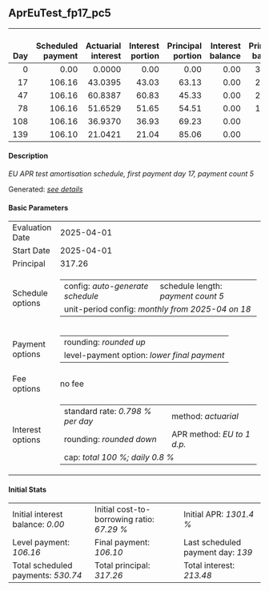 <h2>AprEuTest_fp17_pc5</h2>
<table>
    <thead style="vertical-align: bottom;">
        <th style="text-align: right;">Day</th>
        <th style="text-align: right;">Scheduled payment</th>
        <th style="text-align: right;">Actuarial interest</th>
        <th style="text-align: right;">Interest portion</th>
        <th style="text-align: right;">Principal portion</th>
        <th style="text-align: right;">Interest balance</th>
        <th style="text-align: right;">Principal balance</th>
        <th style="text-align: right;">Total actuarial interest</th>
        <th style="text-align: right;">Total interest</th>
        <th style="text-align: right;">Total principal</th>
    </thead>
    <tr style="text-align: right;">
        <td class="ci00">0</td>
        <td class="ci01" style="white-space: nowrap;">0.00</td>
        <td class="ci02">0.0000</td>
        <td class="ci03">0.00</td>
        <td class="ci04">0.00</td>
        <td class="ci05">0.00</td>
        <td class="ci06">317.26</td>
        <td class="ci07">0.0000</td>
        <td class="ci08">0.00</td>
        <td class="ci09">0.00</td>
    </tr>
    <tr style="text-align: right;">
        <td class="ci00">17</td>
        <td class="ci01" style="white-space: nowrap;">106.16</td>
        <td class="ci02">43.0395</td>
        <td class="ci03">43.03</td>
        <td class="ci04">63.13</td>
        <td class="ci05">0.00</td>
        <td class="ci06">254.13</td>
        <td class="ci07">43.0395</td>
        <td class="ci08">43.03</td>
        <td class="ci09">63.13</td>
    </tr>
    <tr style="text-align: right;">
        <td class="ci00">47</td>
        <td class="ci01" style="white-space: nowrap;">106.16</td>
        <td class="ci02">60.8387</td>
        <td class="ci03">60.83</td>
        <td class="ci04">45.33</td>
        <td class="ci05">0.00</td>
        <td class="ci06">208.80</td>
        <td class="ci07">103.8782</td>
        <td class="ci08">103.86</td>
        <td class="ci09">108.46</td>
    </tr>
    <tr style="text-align: right;">
        <td class="ci00">78</td>
        <td class="ci01" style="white-space: nowrap;">106.16</td>
        <td class="ci02">51.6529</td>
        <td class="ci03">51.65</td>
        <td class="ci04">54.51</td>
        <td class="ci05">0.00</td>
        <td class="ci06">154.29</td>
        <td class="ci07">155.5312</td>
        <td class="ci08">155.51</td>
        <td class="ci09">162.97</td>
    </tr>
    <tr style="text-align: right;">
        <td class="ci00">108</td>
        <td class="ci01" style="white-space: nowrap;">106.16</td>
        <td class="ci02">36.9370</td>
        <td class="ci03">36.93</td>
        <td class="ci04">69.23</td>
        <td class="ci05">0.00</td>
        <td class="ci06">85.06</td>
        <td class="ci07">192.4682</td>
        <td class="ci08">192.44</td>
        <td class="ci09">232.20</td>
    </tr>
    <tr style="text-align: right;">
        <td class="ci00">139</td>
        <td class="ci01" style="white-space: nowrap;">106.10</td>
        <td class="ci02">21.0421</td>
        <td class="ci03">21.04</td>
        <td class="ci04">85.06</td>
        <td class="ci05">0.00</td>
        <td class="ci06">0.00</td>
        <td class="ci07">213.5103</td>
        <td class="ci08">213.48</td>
        <td class="ci09">317.26</td>
    </tr>
</table>
<h4>Description</h4>
<p><i>EU APR test amortisation schedule, first payment day 17, payment count 5</i></p>
<p>Generated: <i><a href="../GeneratedDate.md">see details</a></i></p>
<h4>Basic Parameters</h4>
<table>
    <tr>
        <td>Evaluation Date</td>
        <td>2025-04-01</td>
    </tr>
    <tr>
        <td>Start Date</td>
        <td>2025-04-01</td>
    </tr>
    <tr>
        <td>Principal</td>
        <td>317.26</td>
    </tr>
    <tr>
        <td>Schedule options</td>
        <td>
            <table>
                <tr>
                    <td>config: <i>auto-generate schedule</i></td>
                    <td>schedule length: <i><i>payment count</i> 5</i></td>
                </tr>
                <tr>
                    <td colspan="2" style="white-space: nowrap;">unit-period config: <i>monthly from 2025-04 on 18</i></td>
                </tr>
            </table>
        </td>
    </tr>
    <tr>
        <td>Payment options</td>
        <td>
            <table>
                <tr>
                    <td>rounding: <i>rounded up</i></td>
                </tr>
                <tr>
                    <td>level-payment option: <i>lower&nbsp;final&nbsp;payment</i></td>
                </tr>
            </table>
        </td>
    </tr>
    <tr>
        <td>Fee options</td>
        <td>no fee
        </td>
    </tr>
    <tr>
        <td>Interest options</td>
        <td>
            <table>
                <tr>
                    <td>standard rate: <i>0.798 % per day</i></td>
                    <td>method: <i>actuarial</i></td>
                </tr>
                <tr>
                    <td>rounding: <i>rounded down</i></td>
                    <td>APR method: <i>EU to 1 d.p.</i></td>
                </tr>
                <tr>
                    <td colspan="2">cap: <i>total 100 %; daily 0.8 %</td>
                </tr>
            </table>
        </td>
    </tr>
</table>
<h4>Initial Stats</h4>
<table>
    <tr>
        <td>Initial interest balance: <i>0.00</i></td>
        <td>Initial cost-to-borrowing ratio: <i>67.29 %</i></td>
        <td>Initial APR: <i>1301.4 %</i></td>
    </tr>
    <tr>
        <td>Level payment: <i>106.16</i></td>
        <td>Final payment: <i>106.10</i></td>
        <td>Last scheduled payment day: <i>139</i></td>
    </tr>
    <tr>
        <td>Total scheduled payments: <i>530.74</i></td>
        <td>Total principal: <i>317.26</i></td>
        <td>Total interest: <i>213.48</i></td>
    </tr>
</table>